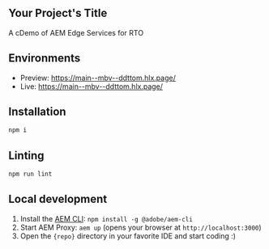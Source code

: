 
## Your Project's Title

A cDemo of AEM Edge Services for RTO

## Environments

- Preview: https://main--mbv--ddttom.hlx.page/
- Live: https://main--mbv--ddttom.hlx.page/

## Installation

```sh
npm i
```

## Linting

```sh
npm run lint
```

## Local development

1. Install the [AEM CLI][aem-cli]: `npm install -g @adobe/aem-cli`
2. Start AEM Proxy: `aem up` (opens your browser at `http://localhost:3000`)
3. Open the `{repo}` directory in your favorite IDE and start coding :)

[aem-cli]: https://github.com/adobe/aem-cli
